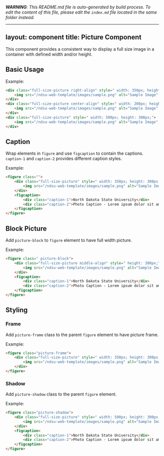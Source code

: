 _**WARNING**: This README.md file is auto-generated by build process. To edit the content of this file, please edit the `index.md` file located in the same folder instead._

---
layout: component
title: Picture Component
---

This component provides a consistent way to display a full size image in a container with defined width and/or height.

## Basic Usage

Example:
```html
<div class="full-size-picture right-align" style=" width: 350px; height: 300px;">
    <img src="/ndsu-web-template/images/sample.png" alt="Sample Image" />
</div>
<div class="full-size-picture center-align" style=" width: 200px; height: 300px;">
    <img src="/ndsu-web-template/images/sample.png" alt="Sample Image" />
</div>
<div class="full-size-picture" style=" width: 500px; height: 300px;">
    <img src="/ndsu-web-template/images/sample.png" alt="Sample Image" />
</div>
```

## Caption

Wrap elements in `figure` and use `figcaption` to contain the captions. `caption-1` and `caption-2` provides different caption styles.

Example:
```html
<figure class="">
    <div class="full-size-picture" style=" width: 350px; height: 300px;">
        <img src="/ndsu-web-template/images/sample.png" alt="Sample Image" />
    </div>
    <figcaption>
        <div class="caption-1">North Dakota State University</div>
        <div class="caption-2">Photo Caption - Lorem ipsum dolor sit amet, consectetur adipiscing elit.</div>
    </figcaption>
</figure>

```

## Block Picture

Add `picture-block` to `figure` element to have full width picture.

Example:
```html
<figure class=" picture-block">
    <div class="full-size-picture middle-align" style=" height: 300px;">
        <img src="/ndsu-web-template/images/sample.png" alt="Sample Image" />
    </div>
    <figcaption>
        <div class="caption-1">North Dakota State University</div>
        <div class="caption-2">Photo Caption - Lorem ipsum dolor sit amet, consectetur adipiscing elit.</div>
    </figcaption>
</figure>

```

## Styling

### Frame

Add `picture-frame` class to the parent `figure` element to have picture frame.

Example:
```html
<figure class="picture-frame">
    <div class="full-size-picture" style=" width: 350px; height: 300px;">
        <img src="/ndsu-web-template/images/sample.png" alt="Sample Image" />
    </div>
</figure>

```

### Shadow

Add `picture-shadow` class to the parent `figure` element.

Example:
```html
<figure class="picture-shadow">
    <div class="full-size-picture" style=" width: 500px; height: 300px;">
        <img src="/ndsu-web-template/images/sample.png" alt="Sample Image" />
    </div>
    <figcaption>
        <div class="caption-1">North Dakota State University</div>
        <div class="caption-2">Photo Caption - Lorem ipsum dolor sit amet, consectetur adipiscing elit.</div>
    </figcaption>
</figure>

```
